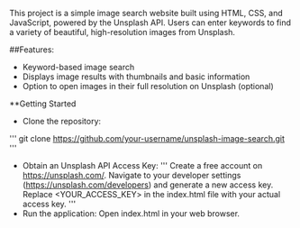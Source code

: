 This project is a simple image search website built using HTML, CSS, and JavaScript, powered by the Unsplash API. Users can enter keywords to find a variety of beautiful, high-resolution images from Unsplash.

##Features:

 - Keyword-based image search
 - Displays image results with thumbnails and basic information
 - Option to open images in their full resolution on Unsplash (optional)

**Getting Started

- Clone the repository:

'''
 git clone https://github.com/your-username/unsplash-image-search.git
'''

- Obtain an Unsplash API Access Key:
'''
Create a free account on https://unsplash.com/.
Navigate to your developer settings (https://unsplash.com/developers) and generate a new access key.
Replace <YOUR_ACCESS_KEY> in the index.html file with your actual access key.
'''
- Run the application:
  Open index.html in your web browser.
